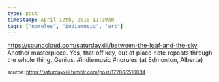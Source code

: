 ```yaml
---
type: post
timestamp: April 12th, 2018 11:39am
tags: ["norules", "indiemusic", "art"]
---
```

<a href="https://www.instagram.com/p/BheqVCjF5xx/ "></a>
                                                                                          
<a href="https://soundcloud.com/saturdayxiii/between-the-leaf-and-the-sky" target="_blank">https://soundcloud.com/saturdayxiii/between-the-leaf-and-the-sky</a><br/>
Another masterpiece.  Yes, that off key, out of place note repeats through the whole thing. Genius. #indiemusic #norules  (at Edmonton, Alberta)
 
                                    
                
                
                
                
                                
<small>source: https://saturdayxiii.tumblr.com/post/172865516834</small>
